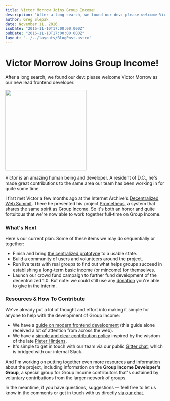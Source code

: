 ```yaml
---
title: Victor Morrow Joins Group Income!
description: 'After a long search, we found our dev: please welcome Victor Morrow as our new lead frontend developer. Victor is an amazing human being and developer...'
author: Greg Slepak
date: November 11, 2016
isoDate: "2016-11-10T17:00:00.000Z"
pubDate: "2016-11-10T17:00:00.000Z"
layout: "../../layouts/BlogPost.astro"
---
```


# Victor Morrow Joins Group Income!

After a long search, we found our dev: please welcome Victor Morrow as our new lead frontend developer.

<img src="https://groupincome.org/wp-content/uploads/2016/11/victor.jpg" alt="" width="256" height="256" class="alignright size-full wp-image-644" />

Victor is an amazing human being and developer. A resident of D.C., he's made great contributions to the same area our team has been working in for quite some time.

I first met Victor a few months ago at the Internet Archive's [Decentralized Web Summit](http://www.decentralizedweb.net). There he presented his project [Prometheus](http://prometheus.network), a system that shares the same spirit as Group Income. So it's both an honor and quite fortuitous that we're now able to work together full-time on Group Income.

### What's Next

Here's our current plan. Some of these items we may do sequentially or together:

- Finish and bring [the centralized prototype](https://github.com/okTurtles/group-income-simple) to a usable state.
- Build a community of users and volunteers around the project.
- Run live tests with real groups to find out what helps groups succeed in establishing a long-term basic income (or mincome) for themselves.
- Launch our crowd fund campaign to further fund development of the decentralized 1.0. But note: we could still use any [donation](https://groupincome.org/donate/) you're able to give in the interim.

### Resources & How To Contribute

We've already put a lot of thought and effort into making it simple for anyone to help with the development of Group Income:

- We have a [guide on modern frontend development](https://github.com/okTurtles/group-income-simple/blob/master/docs/Getting-Started-frontend.md) (this guide alone received a lot of attention from across the web).
- We have a [simple and clear contribution policy](https://github.com/okTurtles/group-income-simple/blob/master/CONTRIBUTING.md) inspired by the wisdom of the late [Pieter Hintjens](https://twitter.com/hintjens).
- It's simple to get in touch with our team via our public [Gitter chat](https://gitter.im/okTurtles/group-income), which is bridged with our internal Slack.

And I'm working on putting together even more resources and information about the project, including information on the **Group Income Developer's Group**, a special group for Group Income contributors that's sustained by voluntary contributions from the larger network of groups.

In the meantime, if you have questions, suggestions — feel free to let us know in the comments or get in touch with us directly [via our chat](https://gitter.im/okTurtles/group-income).
